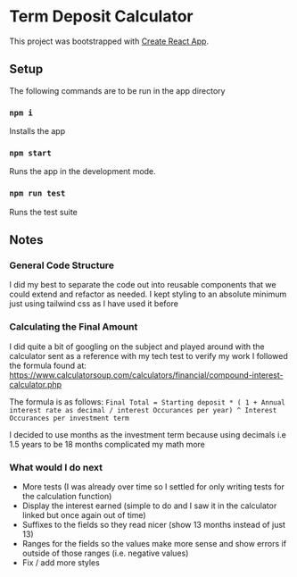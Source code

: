 # Term Deposit Calculator

This project was bootstrapped with [Create React App](https://github.com/facebook/create-react-app).

## Setup
The following commands are to be run in the app directory
### `npm i`
Installs the app

### `npm start`
Runs the app in the development mode.

### `npm run test`
Runs the test suite

## Notes

### General Code Structure
I did my best to separate the code out into reusable components that we could extend and refactor as needed.
I kept styling to an absolute minimum just using tailwind css as I have used it before

### Calculating the Final Amount
I did quite a bit of googling on the subject and played around with the calculator sent as a reference with my tech test to verify my work
I followed the formula found at: https://www.calculatorsoup.com/calculators/financial/compound-interest-calculator.php

The formula is as follows: `Final Total = Starting deposit * ( 1 + Annual interest rate as decimal / interest Occurances per year) ^ Interest Occurances per investment term`

I decided to use months as the investment term because using decimals i.e 1.5 years to be 18 months complicated my math more

### What would I do next
- More tests (I was already over time so I settled for only writing tests for the calculation function)
- Display the interest earned (simple to do and I saw it in the calculator linked but once again out of time)
- Suffixes to the fields so they read nicer (show 13 months instead of just 13)
- Ranges for the fields so the values make more sense and show errors if outside of those ranges (i.e. negative values)
- Fix / add more styles
